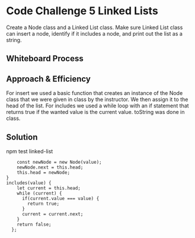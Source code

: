 # Code Challenge 5 Linked Lists

Create a Node class and a Linked List class.  Make sure Linked List class can insert a node, identify if it includes a node, and print out the list as a string.

## Whiteboard Process
<!-- Embedded whiteboard image -->

## Approach & Efficiency

For insert we used a basic function that creates an instance of the Node class that we were given in class by the instructor.  We then assign it to the head of the list.  For includes we used a while loop with an if statement that returns true if the wanted value is the current value.  toString was done in class.

## Solution

npm test linked-list

```insert(value) {
    const newNode = new Node(value);
    newNode.next = this.head;
    this.head = newNode;
}
includes(value) {
    let current = this.head;
    while (current) {
      if(current.value === value) {
        return true;
      }
      current = current.next;
    }
    return false;
  };
  ```
